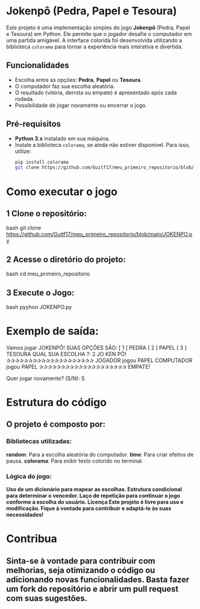# Jokenpô (Pedra, Papel e Tesoura)

Este projeto é uma implementação simples do jogo **Jokenpô** (Pedra, Papel e Tesoura) em Python. Ele permite que o jogador desafie o computador em uma partida amigável. A interface colorida foi desenvolvida utilizando a biblioteca `colorama` para tornar a experiência mais interativa e divertida.

## Funcionalidades

- Escolha entre as opções: **Pedra**, **Papel** ou **Tesoura**.
- O computador faz sua escolha aleatória.
- O resultado (vitória, derrota ou empate) é apresentado após cada rodada.
- Possibilidade de jogar novamente ou encerrar o jogo.

## Pré-requisitos

- **Python 3.x** instalado em sua máquina.
- Instale a biblioteca `colorama`, se ainda não estiver disponível. Para isso, utilize:
  ```bash
  pip install colorama
  git clone https://github.com/Guitf17/meu_primeiro_repositorio/blob/main/JOKENPO.py
# Como executar o jogo
## 1 Clone o repositório:
bash
git clone https://github.com/Guitf17/meu_primeiro_repositorio/blob/main/JOKENPO.py

## 2 Acesse o diretório do projeto:
bash
cd meu_primeiro_repositorio

## 3 Execute o Jogo:
bash
pyyhon JOKENPO.py

# Exemplo de saída:

Vamos jogar JOKENPÔ!
SUAS OPÇÕES SÃO:
[ 1 ] PEDRA
[ 2 ] PAPEL
[ 3 ] TESOURA
QUAL SUA ESCOLHA ?: 2
JO KEN PÔ!
✰✰✰✰✰✰✰✰✰✰✰✰✰✰✰✰✰✰✰✰
JOGADOR jogou PAPEL
COMPUTADOR jogou PAPEL
✰✰✰✰✰✰✰✰✰✰✰✰✰✰✰✰✰✰✰✰
EMPATE!

Quer jogar novamente? (S/N):  S

# Estrutura do código
## O projeto é composto por:

### Bibliotecas utilizadas:

**random**: Para a escolha aleatória do computador.
**time**: Para criar efeitos de pausa.
**colorama**: Para exibir texto colorido no terminal.
### Lógica do jogo:

**Uso de um dicionário para mapear as escolhas.
Estrutura condicional para determinar o vencedor.
Laço de repetição para continuar o jogo conforme a escolha do usuário.
Licença
Este projeto é livre para uso e modificação. Fique à vontade para contribuir e adaptá-lo às suas necessidades!**

# Contribua
## Sinta-se à vontade para contribuir com melhorias, seja otimizando o código ou adicionando novas funcionalidades. Basta fazer um fork do repositório e abrir um pull request com suas sugestões.
